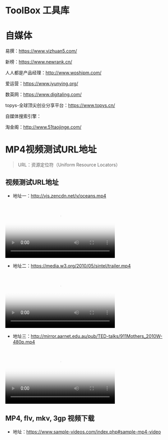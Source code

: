 # ToolBox 工具库

# 自媒体

易撰：https://www.yizhuan5.com/

新榜：https://www.newrank.cn/

人人都是产品经理：http://www.woshipm.com/

爱运营：https://www.iyunying.org/

数英网：https://www.digitaling.com/

topys-全球顶尖创业分享平台：https://www.topys.cn/



自媒体搜索引擎：

淘金阁：http://www.51taojinge.com/



# MP4视频测试URL地址

> URL：资源定位符（Uniform Resource Locators）

## 视频测试URL地址

* 地址一：http://vjs.zencdn.net/v/oceans.mp4

<video poster="https://wugenqiang.github.io/CS-Notes/images/20190301125255914.png" src="http://vjs.zencdn.net/v/oceans.mp4" controls width="68%"></video>

* 地址二：https://media.w3.org/2010/05/sintel/trailer.mp4

<video poster="https://wugenqiang.github.io/CS-Notes/images/20190301125528758.png" src="https://media.w3.org/2010/05/sintel/trailer.mp4" controls width="68%"></video>

* 地址三：http://mirror.aarnet.edu.au/pub/TED-talks/911Mothers_2010W-480p.mp4

<video poster="https://wugenqiang.github.io/CS-Notes/images/20190301125640791.png" src="http://mirror.aarnet.edu.au/pub/TED-talks/911Mothers_2010W-480p.mp4" controls width="68%"></video>

## MP4, flv, mkv, 3gp 视频下载

* 地址：https://www.sample-videos.com/index.php#sample-mp4-video